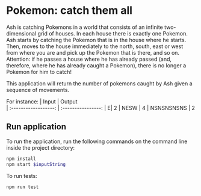 # Pokemon: catch them all

Ash is catching Pokemons in a world that consists of an infinite two-dimensional grid of houses. In each house there is exactly one Pokemon. Ash starts by catching the Pokemon that is in the house where he starts. Then, moves to the house immediately to the north, south, east or west from where you are and pick up the Pokemon that is there, and so on. Attention: if he passes a house where he has already passed (and, therefore, where he has already caught a Pokemon), there is no longer a Pokemon for him to catch!

This application will return the number of pokemons caught by Ash given a sequence of movements.

For instance:
| Input | Output  
| :------------------: | :----------------:
| E| 2
| NESW | 4
| NSNSNSNSNS | 2

## Run application

To run the application, run the following commands on the command line inside the project directory:

```bash
npm install
npm start $inputString
```

To run tests:

```bash
npm run test
```
